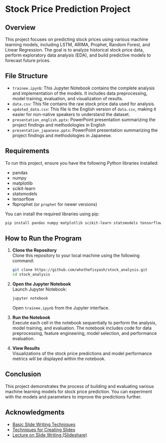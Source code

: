 # Stock Price Prediction Project

## Overview
This project focuses on predicting stock prices using various machine learning models, including LSTM, ARIMA, Prophet, Random Forest, and Linear Regression. The goal is to analyze historical stock price data, perform exploratory data analysis (EDA), and build predictive models to forecast future prices.

## File Structure
- `trainee.ipynb`: This Jupyter Notebook contains the complete analysis and implementation of the models. It includes data preprocessing, model training, evaluation, and visualization of results.
- `data.csv`: This file contains the raw stock price data used for analysis.
- `updated_data.csv`: This file is the English version of `data.csv`, making it easier for non-native speakers to understand the dataset.
- `presentation_english.pptx`: PowerPoint presentation summarizing the project findings and methodologies in English 
- `presentation_japanese.pptx`: PowerPoint presentation summarizing the project findings and methodologies in Japanese.

## Requirements
To run this project, ensure you have the following Python libraries installed:
- pandas
- numpy
- matplotlib
- scikit-learn
- statsmodels
- tensorflow
- fbprophet (or `prophet` for newer versions)

You can install the required libraries using pip:

```bash
pip install pandas numpy matplotlib scikit-learn statsmodels tensorflow prophet
```

## How to Run the Program
1. **Clone the Repository**  
   Clone this repository to your local machine using the following command:
   ```bash
   git clone https://github.com/whothefisyash/stock_analysis.git
   cd stock_analysis
   ```

2. **Open the Jupyter Notebook**  
   Launch Jupyter Notebook:
   ```bash
   jupyter notebook
   ```
   Open `trainee.ipynb` from the Jupyter interface.

3. **Run the Notebook**  
   Execute each cell in the notebook sequentially to perform the analysis, model training, and evaluation. The notebook includes code for data preprocessing, feature engineering, model selection, and performance evaluation.

4. **View Results**  
   Visualizations of the stock price predictions and model performance metrics will be displayed within the notebook.

## Conclusion
This project demonstrates the process of building and evaluating various machine learning models for stock price prediction. You can experiment with the models and parameters to improve the predictions further.

## Acknowledgments
- [Basic Slide Writing Techniques](https://note.com/powerpoint_jp/n/n812a673ce2ab)
- [Techniques for Creating Slides](https://note.com/powerpoint_jp/n/n9a8fd26ee181)
- [Lecture on Slide Writing (Slideshare)](https://www.slideshare.net/slideshow/lecture-on-slide-writing/103255387)
```
